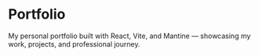 # Portfolio
My personal portfolio built with React, Vite, and Mantine — showcasing my work, projects, and professional journey.
